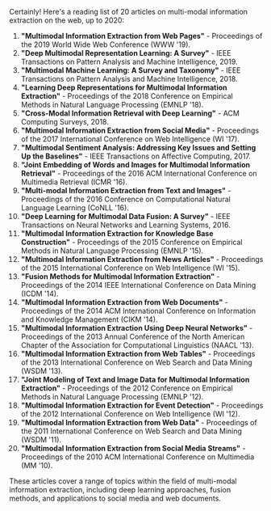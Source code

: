 Certainly! Here's a reading list of 20 articles on multi-modal information extraction on the web, up to 2020:

1. **"Multimodal Information Extraction from Web Pages"** - Proceedings of the 2019 World Wide Web Conference (WWW '19).
2. **"Deep Multimodal Representation Learning: A Survey"** - IEEE Transactions on Pattern Analysis and Machine Intelligence, 2019.
3. **"Multimodal Machine Learning: A Survey and Taxonomy"** - IEEE Transactions on Pattern Analysis and Machine Intelligence, 2018.
4. **"Learning Deep Representations for Multimodal Information Extraction"** - Proceedings of the 2018 Conference on Empirical Methods in Natural Language Processing (EMNLP '18).
5. **"Cross-Modal Information Retrieval with Deep Learning"** - ACM Computing Surveys, 2018.
6. **"Multimodal Information Extraction from Social Media"** - Proceedings of the 2017 International Conference on Web Intelligence (WI '17).
7. **"Multimodal Sentiment Analysis: Addressing Key Issues and Setting Up the Baselines"** - IEEE Transactions on Affective Computing, 2017.
8. **"Joint Embedding of Words and Images for Multimodal Information Retrieval"** - Proceedings of the 2016 ACM International Conference on Multimedia Retrieval (ICMR '16).
9. **"Multi-modal Information Extraction from Text and Images"** - Proceedings of the 2016 Conference on Computational Natural Language Learning (CoNLL '16).
10. **"Deep Learning for Multimodal Data Fusion: A Survey"** - IEEE Transactions on Neural Networks and Learning Systems, 2016.
11. **"Multimodal Information Extraction for Knowledge Base Construction"** - Proceedings of the 2015 Conference on Empirical Methods in Natural Language Processing (EMNLP '15).
12. **"Multimodal Information Extraction from News Articles"** - Proceedings of the 2015 International Conference on Web Intelligence (WI '15).
13. **"Fusion Methods for Multimodal Information Extraction"** - Proceedings of the 2014 IEEE International Conference on Data Mining (ICDM '14).
14. **"Multimodal Information Extraction from Web Documents"** - Proceedings of the 2014 ACM International Conference on Information and Knowledge Management (CIKM '14).
15. **"Multimodal Information Extraction Using Deep Neural Networks"** - Proceedings of the 2013 Annual Conference of the North American Chapter of the Association for Computational Linguistics (NAACL '13).
16. **"Multimodal Information Extraction from Web Tables"** - Proceedings of the 2013 International Conference on Web Search and Data Mining (WSDM '13).
17. **"Joint Modeling of Text and Image Data for Multimodal Information Extraction"** - Proceedings of the 2012 Conference on Empirical Methods in Natural Language Processing (EMNLP '12).
18. **"Multimodal Information Extraction for Event Detection"** - Proceedings of the 2012 International Conference on Web Intelligence (WI '12).
19. **"Multimodal Information Extraction from Web Data"** - Proceedings of the 2011 International Conference on Web Search and Data Mining (WSDM '11).
20. **"Multimodal Information Extraction from Social Media Streams"** - Proceedings of the 2010 ACM International Conference on Multimedia (MM '10).

These articles cover a range of topics within the field of multi-modal information extraction, including deep learning approaches, fusion methods, and applications to social media and web documents.